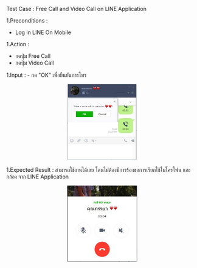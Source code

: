 

Test Case : Free Call and Video Call on LINE Application

1.Preconditions :
  - Log in LINE On Mobile

1.Action :
  - กดปุ่ม Free Call
  - กดปุ่ม Video Call
  


1.Input : - กด "OK" เพื่อยืนยันการโทร
<p align="center">
  <img height="200" src="pic/Line-2.JPG">
</p>

1.Expected Result : สามารถใช้งานได้เลย โดนไม่ต้องมีการร้องขอการเรียกใช้ไมโครโฟน และ กล้อง จาก LINE Application
<p align="center">
  <img height="200" src="pic/LINE-3.JPG">
</p>
